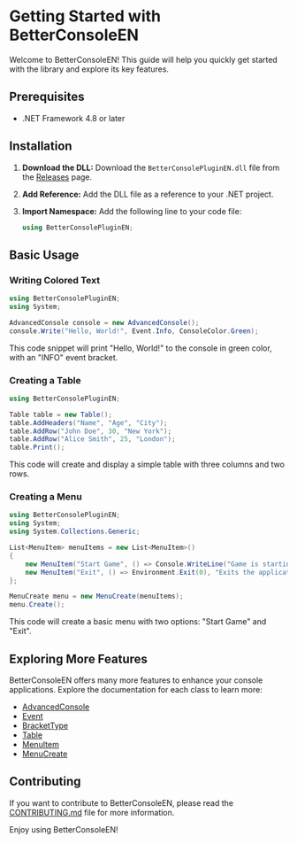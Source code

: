 # Getting Started with BetterConsoleEN

Welcome to BetterConsoleEN! This guide will help you quickly get started with the library and explore its key features.

## Prerequisites

*   .NET Framework 4.8 or later

## Installation

1.  **Download the DLL:** Download the `BetterConsolePluginEN.dll` file from the [Releases](https://github.com/Akashe0106/BetterConsolePlugin/releases/tag/v1.0.0-EN) page.
2.  **Add Reference:** Add the DLL file as a reference to your .NET project.
3.  **Import Namespace:** Add the following line to your code file:

    ```csharp
    using BetterConsolePluginEN;
    ```

## Basic Usage

### Writing Colored Text

```csharp
using BetterConsolePluginEN;
using System;

AdvancedConsole console = new AdvancedConsole();
console.Write("Hello, World!", Event.Info, ConsoleColor.Green);
```

This code snippet will print "Hello, World!" to the console in green color, with an "INFO" event bracket.

### Creating a Table

```csharp
using BetterConsolePluginEN;

Table table = new Table();
table.AddHeaders("Name", "Age", "City");
table.AddRow("John Doe", 30, "New York");
table.AddRow("Alice Smith", 25, "London");
table.Print();
```

This code will create and display a simple table with three columns and two rows.

### Creating a Menu

```csharp
using BetterConsolePluginEN;
using System;
using System.Collections.Generic;

List<MenuItem> menuItems = new List<MenuItem>()
{
    new MenuItem("Start Game", () => Console.WriteLine("Game is starting..."), "Starts a new game"),
    new MenuItem("Exit", () => Environment.Exit(0), "Exits the application")
};

MenuCreate menu = new MenuCreate(menuItems);
menu.Create();
```

This code will create a basic menu with two options: "Start Game" and "Exit".

## Exploring More Features

BetterConsoleEN offers many more features to enhance your console applications. Explore the documentation for each class to learn more:

*   [AdvancedConsole](https://github.com/Akashe0106/BetterConsolePlugin/blob/main/DOCUMENTS/BetterConsoleEN/v1.0.0/How-to%20Guides/AdvancedConsole.md)
*   [Event](https://github.com/Akashe0106/BetterConsolePlugin/blob/main/DOCUMENTS/BetterConsoleEN/v1.0.0/How-to%20Guides/Event.md)
*   [BracketType](https://github.com/Akashe0106/BetterConsolePlugin/blob/main/DOCUMENTS/BetterConsoleEN/v1.0.0/How-to%20Guides/BracketType.md)
*   [Table](https://github.com/Akashe0106/BetterConsolePlugin/blob/main/DOCUMENTS/BetterConsoleEN/v1.0.0/How-to%20Guides/Table.md)
*   [MenuItem](https://github.com/Akashe0106/BetterConsolePlugin/blob/main/DOCUMENTS/BetterConsoleEN/v1.0.0/How-to%20Guides/MenuItem.md)
*   [MenuCreate](https://github.com/Akashe0106/BetterConsolePlugin/blob/main/DOCUMENTS/BetterConsoleEN/v1.0.0/How-to%20Guides/MenuCreate.md)

## Contributing

If you want to contribute to BetterConsoleEN, please read the [CONTRIBUTING.md](https://github.com/Akashe0106/BetterConsolePlugin/blob/main/CONTRIBUTING.md) file for more information.

Enjoy using BetterConsoleEN!
